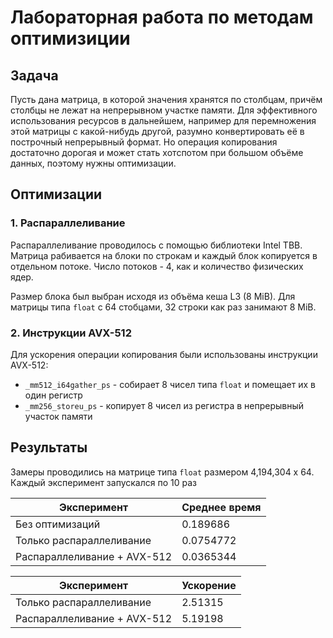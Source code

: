 # Лабораторная работа по методам оптимизиции

## Задача

Пусть дана матрица, в которой значения хранятся по столбцам, причём столбцы не лежат на непрерывном участке памяти. Для эффективного использования ресурсов в дальнейшем, например для перемножения этой матрицы с какой-нибудь другой, разумно конвертировать её в построчный непрерывный формат. Но операция копирования достаточно дорогая и может стать хотспотом при большом объёме данных, поэтому нужны оптимизации.

## Оптимизации

### 1. Распараллеливание

Распараллеливание проводилось с помощью библиотеки Intel TBB. Матрица рабивается на блоки по строкам и каждый блок копируется в отдельном потоке. Число потоков - 4, как и количество физических ядер.

Размер блока был выбран исходя из объёма кеша L3 (8 MiB). Для матрицы типа `float` c 64 стобцами, 32 строки как раз занимают 8 MiB.

### 2. Инструкции AVX-512

Для ускорения операции копирования были использованы инструкции AVX-512:
* `_mm512_i64gather_ps` - собирает 8 чисел типа `float` и помещает их в один регистр
* `_mm256_storeu_ps` - копирует 8 чисел из регистра в непрерывный участок памяти

## Результаты

Замеры проводились на матрице типа `float` размером 4,194,304 x 64. Каждый эксперимент запускался по 10 раз

| Эксперимент | Среднее время |
| ----------- | ------------- |
| Без оптимизаций | 0.189686 |
| Только распараллеливание | 0.0754772 |
| Распараллеливание + AVX-512 | 0.0365344 |

| Эксперимент | Ускорение |
| ----------- | ------------- |
| Только распараллеливание | 2.51315 |
| Распараллеливание + AVX-512 | 5.19198 |
